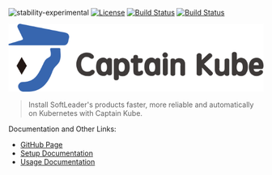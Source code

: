 ![stability-experimental](https://img.shields.io/badge/stability-experimental-orange.svg)
[![License](https://img.shields.io/badge/License-Apache%202.0-blue.svg)](https://github.com/softleader/captain-kube/blob/master/LICENSE)
[![Build Status](https://travis-ci.com/softleader/captain-kube.svg?branch=master)](https://travis-ci.com/softleader/captain-kube)
[![Build Status](https://github-basic-badges.herokuapp.com/release/softleader/captain-kube.svg)](https://github.com/softleader/captain-kube/releases)


![](https://raw.githubusercontent.com/softleader/captain-kube/helm-chart/logo/banner.png)

> Install SoftLeader's products faster, more reliable and automatically on Kubernetes with Captain Kube.

Documentation and Other Links:

- [GitHub Page](https://softleader.github.io/captain-kube/)
- [Setup Documentation](https://github.com/softleader/captain-kube/wiki/Installation)
- [Usage Documentation](https://github.com/softleader/captain-kube/wiki)
